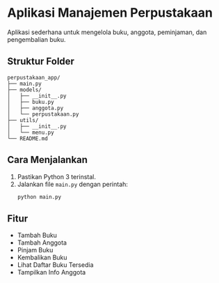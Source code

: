 # Aplikasi Manajemen Perpustakaan
Aplikasi sederhana untuk mengelola buku, anggota, peminjaman, dan pengembalian buku.

## Struktur Folder
```
perpustakaan_app/
├── main.py
├── models/
│   ├── __init__.py
│   ├── buku.py
│   ├── anggota.py
│   └── perpustakaan.py
├── utils/
│   ├── __init__.py
│   └── menu.py
└── README.md
```

## Cara Menjalankan
1. Pastikan Python 3 terinstal.
2. Jalankan file `main.py` dengan perintah:
   ```bash
   python main.py
   ```

## Fitur
- Tambah Buku
- Tambah Anggota
- Pinjam Buku
- Kembalikan Buku
- Lihat Daftar Buku Tersedia
- Tampilkan Info Anggota
